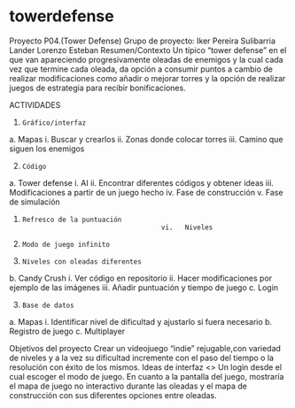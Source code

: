# towerdefense
Proyecto P04.(Tower Defense)
Grupo de proyecto:
Iker Pereira Sulibarria 
Lander Lorenzo Esteban 
Resumen/Contexto
Un típico “tower defense” en el que van apareciendo progresivamente oleadas de enemigos y la cual cada vez que termine cada oleada, da opción a consumir puntos a cambio de realizar modificaciones como añadir o mejorar torres y la opción de realizar juegos de estrategia para recibir bonificaciones.

ACTIVIDADES
1.     Gráfico/interfaz
a.     Mapas
                                             i. 	Buscar y crearlos
                                           ii. 	Zonas donde colocar torres
                                          iii. 	Camino que siguen los enemigos
 
2.     Código
a.     Tower defense
                                             i. 	AI
                                           ii. 	Encontrar diferentes códigos y obtener ideas
                                          iii. 	Modificaciones a partir de un juego hecho
                                          iv. 	Fase de construcción
                                            v. 	Fase de simulación
1.     Refresco de la puntuación
                                          vi. 	Niveles
1.     Modo de juego infinito
2.     Niveles con oleadas diferentes
 
b.     Candy Crush
                                             i. 	Ver código en repositorio
                                           ii. 	Hacer modificaciones por ejemplo de las imágenes
                                          iii. 	Añadir puntuación y tiempo de juego
c.     Login
 
3.     Base de datos
a.     Mapas
                                             i. 	Identificar nivel de dificultad y ajustarlo si fuera necesario
b.     Registro de juego
c.     Multiplayer

Objetivos del proyecto
Crear un videojuego “indie” rejugable,con variedad de niveles y a la vez su dificultad incremente con el paso del tiempo o la resolución con éxito de los mismos.
Ideas de interfaz
<<Tower Defense>> Un login desde el cual escoger el modo de juego.
En cuanto a la pantalla del juego, mostraría el mapa de juego no interactivo durante las oleadas y el mapa de construcción con sus diferentes opciones entre oleadas.
 